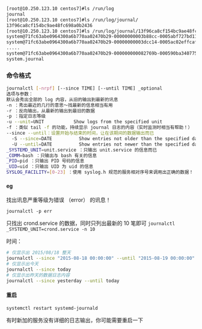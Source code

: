 



```sh
[root@10.250.123.10 centos7]#ls /run/log
journal
[root@10.250.123.10 centos7]#ls /run/log/journal/
13f96ca8cf154bc9ae48fc698a0b2436
[root@10.250.123.10 centos7]#ls /run/log/journal/13f96ca8cf154bc9ae48fc698a0b2436/
system@71fc63abe0964300a6b770aa02470b29-00000000003b88cc-0005abf727bd11e5.journal
system@71fc63abe0964300a6b770aa02470b29-00000000003dcc14-0005ac02effcaf76.journal
.....
system@71fc63abe0964300a6b770aa02470b29-000000000082769b-000590ba340775a8.journal
system.journal
```



### 命令格式

```sh 
journalctl [-nrpf] [--since TIME] [--until TIME] _optional
选项与参数：
默认会秀出全部的 log 内容，从旧的输出到最新的讯息
-n ：秀出最近的几行的意思～找最新的信息相当有用
-r ：反向输出，从最新的输出到最旧的数据
-p ：指定日志等级
-u --unit=UNIT           Show logs from the specified unit
-f ：类似 tail -f 的功能，持续显示 journal 日志的内容（实时监测时相当有帮助！）
--since --until：设置开始与结束的时间，让在该期间的数据输出而已
  -S --since=DATE          Show entries not older than the specified date
  -U --until=DATE          Show entries not newer than the specified date
_SYSTEMD_UNIT=unit.service ：只输出 unit.service 的信息而已
_COMM=bash ：只输出与 bash 有关的信息
_PID=pid ：只输出 PID 号码的信息
_UID=uid ：只输出 UID 为 uid 的信息
SYSLOG_FACILITY=[0-23] ：使用 syslog.h 规范的服务相对序号来调用出正确的数据！
```



#### eg

找出讯息严重等级为错误 （error） 的讯息！

`journalctl -p err`



只找出 crond.service 的数据，同时只列出最新的 10 笔即可
`journalctl _SYSTEMD_UNIT=crond.service -n 10`



时间：

```sh
# 仅显示出 2015/08/18 整天
journalctl --since "2015-08-18 00:00:00" --until "2015-08-19 00:00:00"
# 仅显示出今天
journalctl --since today
# 仅显示出昨天的数据日志内容
journalctl --since yesterday --until today
```





#### 重启

`systemctl restart systemd-journald`

有时新加的服务没有详细的日志输出，你可能需要重启一下

